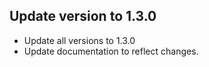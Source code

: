 ## Update version to 1.3.0

* Update all versions to 1.3.0
* Update documentation to reflect changes.
